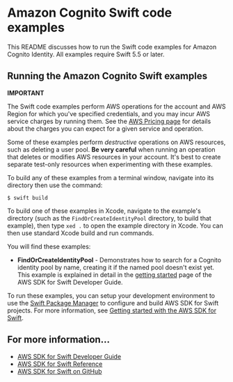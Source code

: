 # Amazon Cognito Swift code examples

This README discusses how to run the Swift code examples for Amazon Cognito Identity. All examples require Swift 5.5 or later.

## Running the Amazon Cognito Swift examples

**IMPORTANT**

The Swift code examples perform AWS operations for the account and AWS Region for which you've specified credentials, and you may incur AWS service charges by running them. See the [AWS Pricing page](https://aws.amazon.com/pricing/) for details about the charges you can expect for a given service and operation.

Some of these examples perform *destructive* operations on AWS resources, such as deleting a user pool. **Be very careful** when running an operation that deletes or modifies AWS resources in your account. It's best to create separate test-only resources when experimenting with these examples.

To build any of these examples from a terminal window, navigate into its directory then use the command:

```
$ swift build
```

To build one of these examples in Xcode, navigate to the example's directory
(such as the `FindOrCreateIdentityPool` directory, to build that example), then
type `xed .` to open the example directory in Xcode. You can then use standard
Xcode build and run commands.

You will find these examples: 

- **FindOrCreateIdentityPool** - Demonstrates how to search for a Cognito identity pool by name, creating it if the named pool doesn't exist yet. This example is explained in detail in the [getting started](https://docs.aws.amazon.com/sdk-for-swift/latest/developer-guide/getting-started.html) page of the AWS SDK for Swift Developer Guide.


To run these examples, you can setup your development environment to use the [Swift Package Manager](https://www.swift.org/package-manager/) to configure and build AWS SDK for Swift projects. For more information, 
see [Getting started with the AWS SDK for Swift](https://docs.aws.amazon.com/sdk-for-swift/latest/developer-guide/getting-started.html). 

## For more information...

* [AWS SDK for Swift Developer Guide](https://docs.aws.amazon.com/sdk-for-swift/latest/developer-guide)
* [AWS SDK for Swift Reference](https://awslabs.github.io/aws-sdk-swift/reference/0.x/)
* [AWS SDK for Swift on GitHub](https://github.com/awslabs/aws-sdk-swift)
